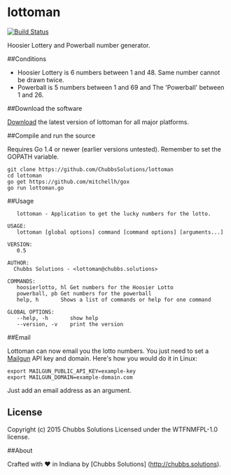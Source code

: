 # lottoman

[![Build Status](https://travis-ci.org/ChubbsSolutions/lottoman.png)](https://travis-ci.org/ChubbsSolutions/lottoman)

Hoosier Lottery and Powerball number generator.

##Conditions
* Hoosier Lottery is 6 numbers between 1 and 48. Same number cannot be drawn twice.
* Powerball is 5 numbers between 1 and 69 and The 'Powerball' between 1 and 26.

##Download the software

[Download](https://github.com/ChubbsSolutions/lottoman/releases) the latest version of lottoman for all major platforms.

##Compile and run the source

Requires Go 1.4 or newer (earlier versions untested). Remember to set the GOPATH variable.

```
git clone https://github.com/ChubbsSolutions/lottoman
cd lottoman
go get https://github.com/mitchellh/gox
go run lottoman.go
```

##Usage

```NAME:
   lottoman - Application to get the lucky numbers for the lotto.

USAGE:
   lottoman [global options] command [command options] [arguments...]

VERSION:
   0.5

AUTHOR:
  Chubbs Solutions - <lottoman@chubbs.solutions>

COMMANDS:
   hoosierlotto, hl	Get numbers for the Hoosier Lotto
   powerball, pb Get numbers for the powerball
   help, h    	 Shows a list of commands or help for one command

GLOBAL OPTIONS:
   --help, -h		show help
   --version, -v	print the version
```

##Email

Lottoman can now email you the lotto numbers. You just need to set a [Mailgun](https://mailgun.com) API key and domain. Here's how you would do it in Linux:

```
export MAILGUN_PUBLIC_API_KEY=example-key
export MAILGUN_DOMAIN=example-domain.com
```
Just add an email address as an argument.

## License
Copyright (c) 2015 Chubbs Solutions
Licensed under the WTFNMFPL-1.0 license.

##About

Crafted with :heart: in Indiana by [Chubbs Solutions] (http://chubbs.solutions).
